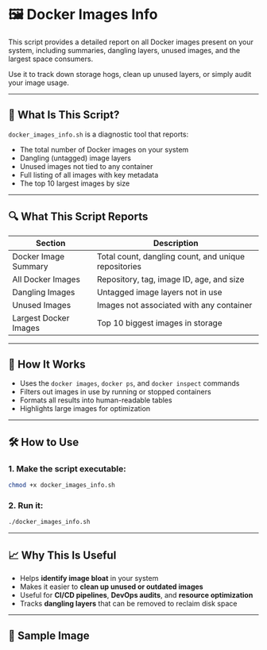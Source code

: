 # 🖼️ Docker Images Info

This script provides a detailed report on all Docker images present on your system, including summaries, dangling layers, unused images, and the largest space consumers.

Use it to track down storage hogs, clean up unused layers, or simply audit your image usage.

---

## 📌 What Is This Script?

`docker_images_info.sh` is a diagnostic tool that reports:

- The total number of Docker images on your system
- Dangling (untagged) image layers
- Unused images not tied to any container
- Full listing of all images with key metadata
- The top 10 largest images by size

---

## 🔍 What This Script Reports

| Section                     | Description                                           |
|----------------------------|-------------------------------------------------------|
| Docker Image Summary       | Total count, dangling count, and unique repositories |
| All Docker Images          | Repository, tag, image ID, age, and size             |
| Dangling Images            | Untagged image layers not in use                     |
| Unused Images              | Images not associated with any container             |
| Largest Docker Images      | Top 10 biggest images in storage                     |

---

## 🧠 How It Works

- Uses the `docker images`, `docker ps`, and `docker inspect` commands  
- Filters out images in use by running or stopped containers  
- Formats all results into human-readable tables  
- Highlights large images for optimization  

---

## 🛠️ How to Use

### 1. Make the script executable:

```bash
chmod +x docker_images_info.sh
```

### 2. Run it:

```bash
./docker_images_info.sh
```

---

## 📈 Why This Is Useful

- Helps **identify image bloat** in your system  
- Makes it easier to **clean up unused or outdated images**  
- Useful for **CI/CD pipelines**, **DevOps audits**, and **resource optimization**  
- Tracks **dangling layers** that can be removed to reclaim disk space  

---

## 📸 Sample Image
